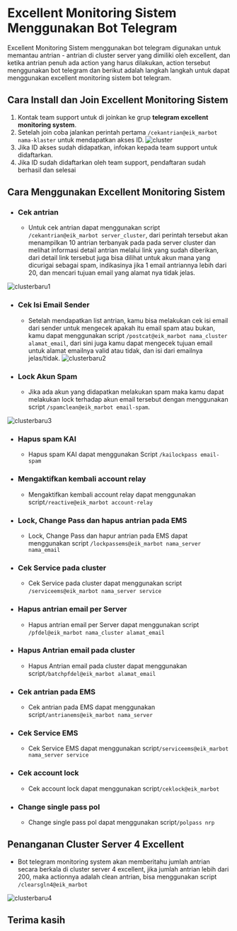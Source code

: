 # Excellent Monitoring Sistem Menggunakan Bot Telegram
Excellent Monitoring Sistem menggunakan bot telegram digunakan untuk memantau antrian - antrian di cluster server yang dimiliki oleh excellent, dan ketika antrian penuh ada action yang harus dilakukan, action tersebut menggunakan bot telegram dan berikut adalah langkah langkah untuk dapat menggunakan excellent monitoring sistem bot telegram.
## Cara Install dan Join Excellent Monitoring Sistem 
1. Kontak team support untuk di joinkan ke grup **telegram excellent monitoring system**.
2. Setelah join coba jalankan perintah pertama ```/cekantrian@eik_marbot nama-klaster``` untuk mendapatkan akses ID.
![cluster](https://user-images.githubusercontent.com/56797161/126603715-5fdb5df6-30a2-49ac-aa6a-9b64f471136b.png)
4. Jika ID akses sudah didapatkan, infokan kepada team support untuk didaftarkan.
5. Jika ID sudah didaftarkan oleh team support, pendaftaran sudah berhasil dan selesai 

## Cara Menggunakan Excellent Monitoring Sistem
   - ### Cek antrian
     - Untuk cek antrian dapat menggunakan script ```/cekantrian@eik_marbot server_cluster```, dari perintah tersebut akan menampilkan 10 antrian terbanyak pada pada server cluster dan melihat informasi detail antrian melalui link yang sudah diberikan, dari detail link tersebut juga bisa dilihat untuk akun mana yang dicurigai sebagai spam, indikasinya jika 1 email antriannya lebih dari 20, dan mencari tujuan email yang alamat nya tidak jelas.

![clusterbaru1](https://user-images.githubusercontent.com/56797161/126746856-205618b6-8555-4ce2-bde9-be7435c51de5.png)

   - ### Cek Isi Email Sender
     - Setelah mendapatkan list antrian, kamu bisa melakukan cek isi email dari sender untuk mengecek apakah itu email spam atau bukan, kamu dapat menggunakan script ```/postcat@eik_marbot nama_cluster alamat_email```, dari sini juga kamu dapat mengecek tujuan email untuk alamat emailnya valid atau tidak, dan isi dari emailnya jelas/tidak.
![clusterbaru2](https://user-images.githubusercontent.com/56797161/126747455-d5a095c4-fb98-4e08-901d-c2bf9082affd.png)

   - ### **Lock Akun Spam**
     - Jika ada akun yang didapatkan melakukan spam maka kamu dapat melakukan lock terhadap akun email tersebut dengan menggunakan script ```/spamclean@eik_marbot email-spam```.

![clusterbaru3](https://user-images.githubusercontent.com/56797161/126748536-193d95e7-08b1-4d28-a45c-d4183e401968.png)

   - ### **Hapus spam KAI** 
     - Hapus spam KAI dapat menggunakan Script ```/kailockpass email-spam```

   - ### **Mengaktifkan kembali account relay** 
     - Mengaktifkan kembali account relay dapat menggunakan script```/reactive@eik_marbot account-relay```

   - ### **Lock, Change Pass dan hapus antrian pada EMS** 
     - Lock, Change Pass dan hapur antrian pada EMS dapat menggunakan script ```/lockpassems@eik_marbot nama_server nama_email```

   - ### **Cek Service pada cluster** 
     - Cek Service pada cluster  dapat menggunakan script ```/serviceems@eik_marbot nama_server service```

   - ### **Hapus antrian email per Server** 
     - Hapus antrian email per Server dapat menggunakan script ```/pfdel@eik_marbot nama_cluster alamat_email```

   - ### **Hapus Antrian email pada cluster**
     - Hapus Antrian email pada cluster dapat menggunakan script```/batchpfdel@eik_marbot alamat_email``` 

   - ### **Cek antrian pada EMS**
     - Cek antrian pada EMS dapat menggunakan script```/antrianems@eik_marbot nama_server``` 

   - ### **Cek Service EMS**
     - Cek Service EMS dapat menggunakan script```/serviceems@eik_marbot nama_server service```

   - ### **Cek account lock**
     - Cek account lock dapat menggunakan script```/ceklock@eik_marbot```

   - ### **Change single pass pol**
     - Change single pass pol dapat menggunakan script```/polpass nrp``` 


## Penanganan Cluster Server 4 Excellent
* Bot telegram monitoring system akan memberitahu jumlah antrian secara berkala di cluster server 4 excellent, jika jumlah antrian lebih dari 200, maka actionnya adalah clean antrian, bisa menggunakan script ```/clearsgln4@eik_marbot```

![clusterbaru4](https://user-images.githubusercontent.com/56797161/126750299-2b94a8db-4e75-4b2e-a38a-c669606ade0a.png)

## Terima kasih
